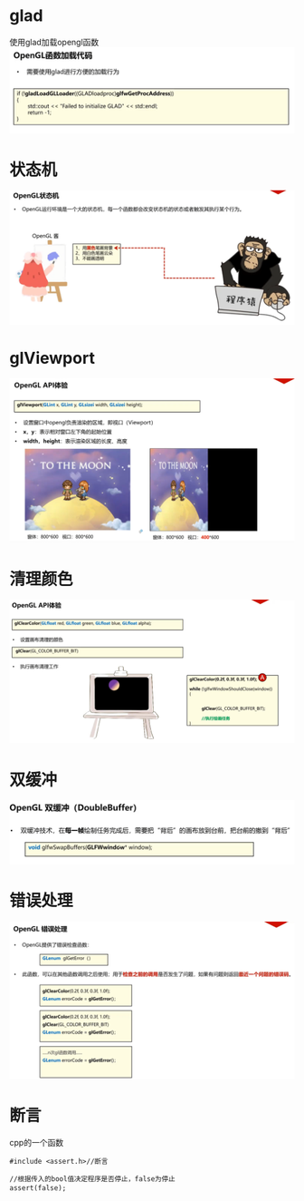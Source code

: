 # glad
使用glad加载opengl函数
![输入图片说明](/imgs/2024-10-13/Ma4HDLKTUDr0Bs4a.png)
# 状态机
![输入图片说明](/imgs/2024-10-13/9F0NJiKi5mlfEp2l.png)
# glViewport
![输入图片说明](/imgs/2024-10-13/lsiyWa5khUFJWA0b.png)
# 清理颜色
![输入图片说明](/imgs/2024-10-13/UeFD4Ks59QySyqbu.png)
# 双缓冲
![输入图片说明](/imgs/2024-10-13/ZWuyiOIN2BT9WSGt.png)
# 错误处理
![输入图片说明](/imgs/2024-10-13/Wg4WtJxmS8TAMbyQ.png)
# 断言
cpp的一个函数

```
#include <assert.h>//断言
```
```
//根据传入的bool值决定程序是否停止，false为停止
assert(false);
```


<!--stackedit_data:
eyJoaXN0b3J5IjpbMTI5NzY2MzAyMCw2OTY5NzQ2OTUsNjYwMT
g1OTM2LC04MDcyOTY1MDYsLTk0NzY1NzUyMl19
-->